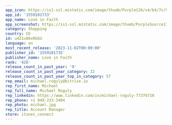 ```yaml
---
app_icon: https://is1-ssl.mzstatic.com/image/thumb/Purple126/v4/b4/7c/99/b47c998d-5e75-123d-8697-e7248d4d6a9f/AppIcon-0-0-1x_U007emarketing-0-10-0-85-220.png/1024x1024bb.png
app_id: '1559101733'
app_name: Love in Faith
app_screenshot: https://is1-ssl.mzstatic.com/image/thumb/PurpleSource115/v4/88/65/68/8865687d-15b0-f10f-ae44-b7e8db7a901e/f892d632-3712-482b-9298-4f187411957e_iOS_-_1.png/1242x2688bb.png
category: Shopping
country: US
id: u4Z1u86xRGGU
language: en
most_recent_release: '2023-11-02T00:00:00'
publisher_id: '1559101735'
publisher_name: Love in Faith
rank: '426'
release_count_in_past_year: '9'
release_count_in_past_year_category: 22
release_count_in_past_year_top_in_category: 57
rep_email: michael.roguly@bitrise.io
rep_first_name: Michael
rep_full_name: Michael Roguly
rep_linkedin: https://www.linkedin.com/in/michael-roguly-77376710
rep_phone: +1 949-233-3404
rep_photo: michael.jpg
rep_title: Account Manager
store: itunes_connect
---
```

